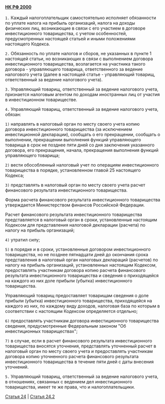 #### [НК РФ 2000](https://lalawland.github.io/eurasia/russia/taxes)

`1.` Каждый налогоплательщик самостоятельно исполняет обязанности по уплате налога на прибыль организаций, налога на доходы физических лиц, возникающие в связи с его участием в договоре инвестиционного товарищества, с учетом особенностей, предусмотренных настоящей статьей и иными положениями настоящего Кодекса.

`2.` Обязанность по уплате налогов и сборов, не указанных в пункте 1 настоящей статьи, но возникающих в связи с выполнением договора инвестиционного товарищества, возлагается на участника такого договора - управляющего товарища, ответственного за ведение налогового учета (далее в настоящей статье - управляющий товарищ, ответственный за ведение налогового учета).

`3.` Управляющий товарищ, ответственный за ведение налогового учета, признается налоговым агентом по доходам иностранных лиц от участия в инвестиционном товариществе.

`4.` Управляющий товарищ, ответственный за ведение налогового учета, обязан:

`1)` направлять в налоговый орган по месту своего учета копию договора инвестиционного товарищества (за исключением инвестиционной декларации), сообщать о его прекращении, сообщать о выполнении, прекращении выполнения функций управляющего товарища в срок не позднее пяти дней со дня заключения указанного договора, его прекращения, начала, прекращения выполнения функций управляющего товарища;

`2)` вести обособленный налоговый учет по операциям инвестиционного товарищества в порядке, установленном главой 25 настоящего Кодекса;

`3)` представлять в налоговый орган по месту своего учета расчет финансового результата инвестиционного товарищества.

Форма расчета финансового результата инвестиционного товарищества утверждается Министерством финансов Российской Федерации.

Расчет финансового результата инвестиционного товарищества представляется в налоговый орган в сроки, установленные настоящим Кодексом для представления налоговой декларации (расчета) по налогу на прибыль организаций;

`4)` утратил силу;

`5)` в порядке и в сроки, установленные договором инвестиционного товарищества, но не позднее пятнадцати дней до окончания срока представления в налоговый орган налоговых деклараций (расчетов) по налогу на прибыль организаций, установленных настоящим Кодексом, предоставлять участникам договора копию расчета финансового результата инвестиционного товарищества и сведения о приходящейся на каждого из них доле прибыли (убытка) инвестиционного товарищества.

Управляющий товарищ предоставляет товарищам сведения о доле прибыли (убытка) инвестиционного товарищества, приходящейся на каждого из них, по каждому виду доходов, налоговая база по которым в соответствии с настоящим Кодексом определяется отдельно;

`6)` предоставлять участникам договора инвестиционного товарищества сведения, предусмотренные Федеральным законом "Об инвестиционных товариществах";

`7)` в случае, если в расчет финансового результата инвестиционного товарищества вносятся уточнения, представлять уточненный расчет в налоговый орган по месту своего учета и предоставлять участникам договора копию уточненного расчета финансового результата инвестиционного товарищества в течение пяти дней с даты внесения уточнений.

`5.` Управляющий товарищ, ответственный за ведение налогового учета, в отношениях, связанных с ведением дел инвестиционного товарищества, имеет те же права, что и налогоплательщики.

[Статья 24](https://lalawland.github.io/eurasia/russia/taxes/art24) | [Статья 24.2](https://lalawland.github.io/eurasia/russia/taxes/art24.2)
